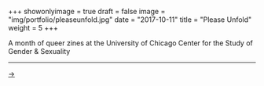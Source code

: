+++
showonlyimage = true
draft = false
image = "img/portfolio/pleaseunfold.jpg"
date = "2017-10-11"
title = "Please Unfold"
weight = 5
+++

A month of queer zines at the University of Chicago Center for the Study of Gender & Sexuality

<!--more-->

***

[→](http://buildcoffee.org)